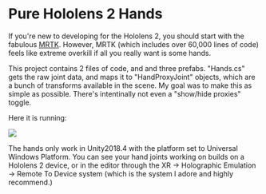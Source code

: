 # Pure Hololens 2 Hands
If you're new to developing for the Hololens 2, you should start with the fabulous [MRTK](https://github.com/Microsoft/MixedRealityToolkit-Unity). However, MRTK (which includes over 60,000 lines of code) feels like extreme overkill if all you really want is some hands.

This project contains 2 files of code, and and three prefabs. "Hands.cs" gets the raw joint data, and maps it to "HandProxyJoint" objects, which are a bunch of transforms available in the scene. My goal was to make this as simple as possible. There's intentinally not even a "show/hide proxies" toggle. 

Here it is running:

![](GifForReadMe.gif)

The hands only work in Unity2018.4 with the platform set to Universal Windows Platform. You can see your hand joints working on builds on a Hololens 2 device, or in the editor through the XR -> Holographic Emulation -> Remote To Device system (which is the system I adore and highly recommend.)
